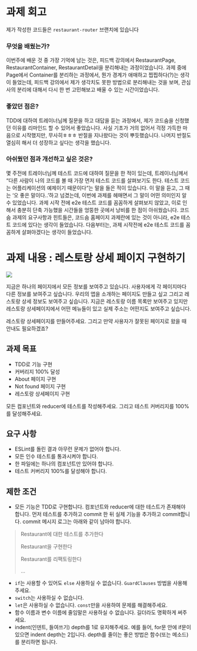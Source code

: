 # 과제 회고
제가 작성한 코드들은 ```restaurant-router``` 브랜치에 있습니다

### 무엇을 배웠는가?

이번주에 배운 것 중 가장 기억에 남는 것은, 피드백 강의에서 RestaurantPage, RestaurantContainer, RestaurantDetail을 분리해내는 과정이었습니다. 과제 중에 Page에서 Container를 분리하는 과정에서, 뭔가 경계가 애매하고 찝찝하다(?)는 생각이 들었는데, 피드백 강의에서 제가 생각치도 못한 방법으로 분리해내는 것을 보며, 관심사의 분리에 대해서 다시 한 번 고민해보고 배울 수 있는 시간이었습니다.

### 좋았던 점은?

TDD에 대하여 트레이너님께 질문을 하고 대답을 듣는 과정에서, 제가 코드숨을 신청했던 이유를 리마인드 할 수 있어서 좋았습니다. 사실 기초가 거의 없어서 걱정 가득한 마음으로 시작했지만, 무사히ㅎㅎㅎ 반절을 지나왔다는 것이 뿌듯했습니다. 나머지 반절도 열심히 해서 더 성장하고 싶다는 생각을 했습니다.

### 아쉬웠던 점과 개선하고 싶은 것은?
몇 주전에 트레이너님께 테스트 코드에 대하여 질문을 한 적이 있는데, 트레이너님께서 “다른 사람이 나의 코드를 볼 때 가장 먼저 테스트 코드를 살펴보기도 한다. 테스트 코드는 어플리케이션의 예제이기 때문이다“는 말을 들은 적이 있습니다. 이 말을 듣고, 그 때는 ‘오 좋은 말이다..’하고 넘겼는데, 이번에 과제를 헤매면서 그 말이 어떤 의미인지 알 수 있었습니다.
과제 시작 전에 e2e 테스트 코드를 꼼꼼하게 살펴보지 않았고, 이로 인해서 충분히 단축 가능했을 시간들을 엉뚱한 곳에서 낭비를 한 점이 아쉬웠습니다. 코드숨 과제의 요구사항과 힌트들은, 코드숨 홈페이지 과제란에 있는 것이 아니라, e2e 테스트 코드에 있다는 생각이 들었습니다. 다음부터는, 과제 시작전에 e2e 테스트 코드를 꼼꼼하게 살펴야겠다는 생각이 들었습니다.

# 과제 내용 : 레스토랑 상세 페이지 구현하기

![](https://user-images.githubusercontent.com/14071105/86525302-4d69d080-bec0-11ea-825b-18174b9c65bb.gif)

지금은 하나의 페이지에서 모든 정보를 보여주고 있습니다. 사용자에게 각 페이지마다 다른 정보를 보여주고 싶습니다. 우리의 앱을 소개하는 페이지도 만들고 싶고 그리고 레스토랑 상세 정보도 보여주고 싶습니다. 지금은 레스토랑 이름 목록만 보여주고 있지만 레스토랑 상세페이지에서 어떤 메뉴들이 있고 실제 주소는 어떤지도 보여주고 싶습니다.  

레스토랑 상세페이지를 만들어주세요. 그리고 만약 사용자가 잘못된 페이지로 왔을 때 안내도 필요하겠죠?

## 과제 목표

- TDD로 기능 구현
- 커버리지 100% 달성
- About 페이지 구현
- Not found 페이지 구현
- 레스토랑 상세페이지 구현

모든 컴포넌트와 reducer에 테스트를 작성해주세요. 그리고 테스트 커버리지를 100%를 달성해주세요.

## 요구 사항

- ESLint를 돌린 결과 아무런 문제가 없어야 합니다.
- 모든 인수 테스트를 통과시켜야 합니다.
- 한 파일에는 하나의 컴포넌트만 있어야 합니다.
- 테스트 커버리지 100%를 달성해야 합니다.

## 제한 조건

- 모든 기능은 TDD로 구현합니다. 컴포넌트와 reducer에 대한 테스트가 존재해야 합니다. 먼저 테스트를 추가하고 commit 한 뒤 실제 기능을 추가하고 commit합니다. commit 메시지 로그는 아래와 같이 남아야 합니다.

> Restaurant에 대한 테스트를 추가한다
>
> Restaurant을 구현한다
>
> Restaurant를 리팩토링한다
>
> ...

* `if`는 사용할 수 있어도 `else` 사용하실 수 없습니다. `GuardClauses` 방법을 사용해주세요.
* `switch`는 사용하실 수 없습니다.
* `let`은 사용하실 수 없습니다. `const`만을 사용하여 문제를 해결해주세요.
* 함수 이름과 변수 이름에 줄임말은 사용하실 수 없습니다. 길더라도 명확하게 써주세요.
* indent(인덴트, 들여쓰기) depth를 1로 유지해주세요.
예를 들어, for문 안에 if문이 있으면 indent depth는 2입니다.
depth를 줄이는 좋은 방법은 함수(또는 메소드)를 분리하면 됩니다.
